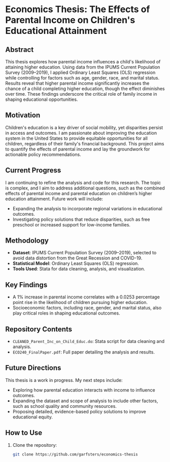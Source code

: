 # Economics Thesis: The Effects of Parental Income on Children's Educational Attainment

## Abstract 
This thesis explores how parental income influences a child's likelihood of attaining higher education. Using data from the IPUMS Current Population Survey (2009–2019), I applied Ordinary Least Squares (OLS) regression while controlling for factors such as age, gender, race, and marital status. Results reveal that higher parental income significantly increases the chance of a child completing higher education, though the effect diminishes over time. These findings underscore the critical role of family income in shaping educational opportunities.

## Motivation
Children's education is a key driver of social mobility, yet disparities persist in access and outcomes. I am passionate about improving the education system in the United States to provide equitable opportunities for all children, regardless of their family's financial background. This project aims to quantify the effects of parental income and lay the groundwork for actionable policy recommendations.

## Current Progress
I am continuing to refine the analysis and code for this research. The topic is complex, and I aim to address additional questions, such as the combined effects of parental income and parental education on children’s higher education attainment. Future work will include:
- Expanding the analysis to incorporate regional variations in educational outcomes.
- Investigating policy solutions that reduce disparities, such as free preschool or increased support for low-income families.

## Methodology
- **Dataset**: IPUMS Current Population Survey (2009–2019), selected to avoid data distortion from the Great Recession and COVID-19.
- **Statistical Model**: Ordinary Least Squares (OLS) regression.
- **Tools Used**: Stata for data cleaning, analysis, and visualization.

## Key Findings
- A 1% increase in parental income correlates with a 0.0253 percentage point rise in the likelihood of children pursuing higher education.
- Socioeconomic factors, including race, gender, and marital status, also play critical roles in shaping educational outcomes.

## Repository Contents
- `CLEANED_Parent_Inc_on_Child_Educ.do`: Stata script for data cleaning and analysis.
- `ECO240_FinalPaper.pdf`: Full paper detailing the analysis and results.

## Future Directions
This thesis is a work in progress. My next steps include:
- Exploring how parental education interacts with income to influence outcomes.
- Expanding the dataset and scope of analysis to include other factors, such as school quality and community resources.
- Proposing detailed, evidence-based policy solutions to improve educational equity.

## How to Use
1. Clone the repository:
   ```bash
   git clone https://github.com/garfsters/economics-thesis

